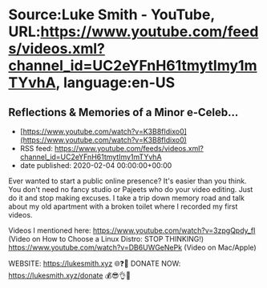 # Source:Luke Smith - YouTube, URL:https://www.youtube.com/feeds/videos.xml?channel_id=UC2eYFnH61tmytImy1mTYvhA, language:en-US

## Reflections & Memories of a Minor e-Celeb...
 - [https://www.youtube.com/watch?v=K3B8fIdixo0](https://www.youtube.com/watch?v=K3B8fIdixo0)
 - RSS feed: https://www.youtube.com/feeds/videos.xml?channel_id=UC2eYFnH61tmytImy1mTYvhA
 - date published: 2020-02-04 00:00:00+00:00

Ever wanted to start a public online presence? It's easier than you think. You don't need no fancy studio or Pajeets who do your video editing. Just do it and stop making excuses. I take a trip down memory road and talk about my old apartment with a broken toilet where I recorded my first videos.

Videos I mentioned here:
https://www.youtube.com/watch?v=3zpgQpdy_fI (Video on How to Choose a Linux Distro: STOP THINKING!)
https://www.youtube.com/watch?v=DB6UWGeNePk (Video on Mac/Apple)

WEBSITE: https://lukesmith.xyz 🌐❓🔎
DONATE NOW: https://lukesmith.xyz/donate 💰😎👌💯

